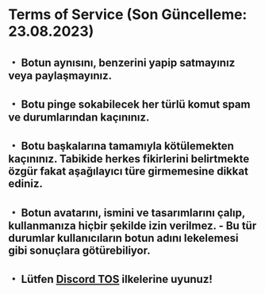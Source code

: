 # Terms of Service (Son Güncelleme: 23.08.2023)
## ・ Botun aynısını, benzerini yapip satmayınız veya paylaşmayınız.
## ・ Botu pinge sokabilecek her türlü komut spam ve durumlarından kaçınınız.
## ・ Botu başkalarına tamamıyla kötülemekten kaçınınız. Tabikide herkes fikirlerini belirtmekte özgür fakat aşağılayıcı türe girmemesine dikkat ediniz.
## ・ Botun avatarını, ismini ve tasarımlarını çalıp, kullanmanıza hiçbir şekilde izin verilmez. - Bu tür durumlar kullanıcıların botun adını lekelemesi gibi sonuçlara götürebiliyor.
## ・ Lütfen [Discord TOS](https://discord.com/terms) ilkelerine uyunuz!

